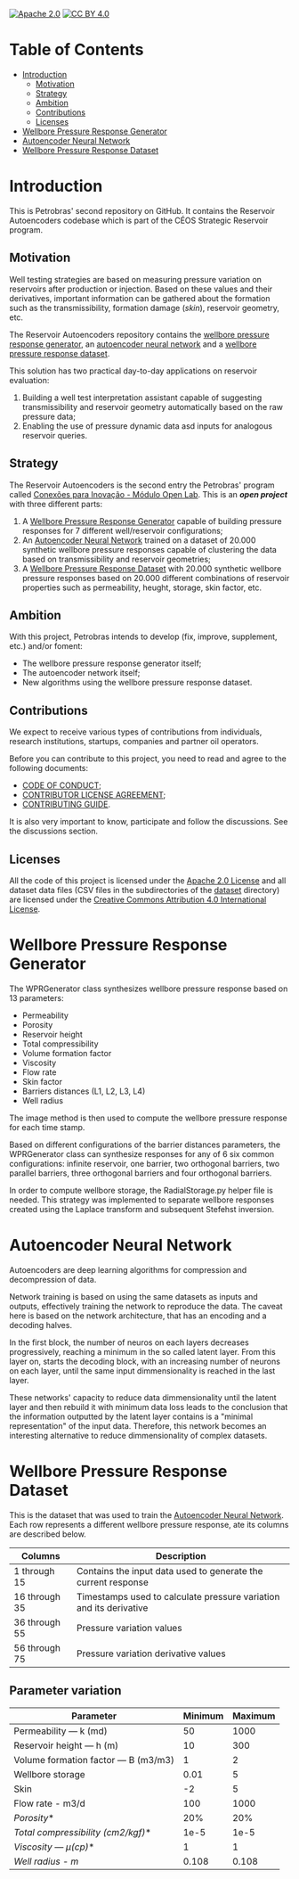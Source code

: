 [![Apache 2.0][apache-shield]][apache] 
[![CC BY 4.0][cc-by-shield]][cc-by]

[apache]: https://opensource.org/licenses/Apache-2.0
[apache-shield]: https://img.shields.io/badge/License-Apache_2.0-blue.svg
[cc-by]: http://creativecommons.org/licenses/by/4.0/
[cc-by-shield]: https://img.shields.io/badge/License-CC%20BY%204.0-lightgrey.svg

# Table of Contents

* [Introduction](#introduction)
  * [Motivation](#motivation)
  * [Strategy](#strategy)
  * [Ambition](#ambition)
  * [Contributions](#contributions)
  * [Licenses](#licenses)
* [Wellbore Pressure Response Generator](#wellbore-pressure-response-generator)
* [Autoencoder Neural Network](#autoencoder-neural-network)
* [Wellbore Pressure Response Dataset](#wellbore-pressure-response-dataset)

# Introduction

This is Petrobras' second repository on GitHub. It contains the Reservoir Autoencoders codebase which is part of the CÉOS Strategic Reservoir program. 

## Motivation

Well testing strategies are based on measuring pressure variation on reservoirs after production or injection. Based on these values and their derivatives, important information can be gathered about the formation such as the transmissibility, formation damage (_skin_), reservoir geometry, etc.

The Reservoir Autoencoders repository contains the [wellbore pressure response generator](#wellbore-pressure-response-generator), an [autoencoder neural network](#autoencoder-neural-network) and a [wellbore pressure response dataset](#wellbore-pressure-response-dataset).

This solution has two practical day-to-day applications on reservoir evaluation:

1. Building a well test interpretation assistant capable of suggesting transmissibility and reservoir geometry automatically based on the raw pressure data;
2. Enabling the use of pressure dynamic data asd inputs for analogous reservoir queries.

## Strategy

The Reservoir Autoencoders is the second entry the Petrobras' program called [Conexões para Inovação - Módulo Open Lab](https://tecnologia.petrobras.com.br/modulo-open-lab.html). This is an ***open project*** with three different parts:

1. A [Wellbore Pressure Response Generator](#wellbore-pressure-response-generator) capable of building pressure responses for 7 different well/reservoir configurations;
2. An [Autoencoder Neural Network](#autoencoder-neural-network) trained on a dataset of 20.000 synthetic wellbore pressure responses capable of clustering the data based on transmissibility and reservoir geometries;
3. A [Wellbore Pressure Response Dataset](#wellbore-pressure-response-dataset) with 20.000 synthetic wellbore pressure responses based on 20.000 different combinations of reservoir properties such as permeability, heught, storage, skin factor, etc.

## Ambition

With this project, Petrobras intends to develop (fix, improve, supplement, etc.) and/or foment:

* The wellbore pressure response generator itself;
* The autoencoder network itself;
* New algorithms using the wellbore pressure response dataset.

## Contributions

We expect to receive various types of contributions from individuals, research institutions, startups, companies and partner oil operators.

Before you can contribute to this project, you need to read and agree to the following documents:

* [CODE OF CONDUCT](CODE_OF_CONDUCT.md);
* [CONTRIBUTOR LICENSE AGREEMENT](CONTRIBUTOR_LICENSE_AGREEMENT.md);
* [CONTRIBUTING GUIDE](CONTRIBUTING.md).

It is also very important to know, participate and follow the discussions. See the discussions section.

## Licenses

All the code of this project is licensed under the [Apache 2.0 License][apache] and all dataset data files (CSV files in the subdirectories of the [dataset](dataset) directory) are licensed under the [Creative Commons Attribution 4.0 International License][cc-by].

# Wellbore Pressure Response Generator

The WPRGenerator class synthesizes wellbore pressure response based on 13 parameters:

* Permeability
* Porosity
* Reservoir height
* Total compressibility
* Volume formation factor
* Viscosity
* Flow rate
* Skin factor
* Barriers distances (L1, L2, L3, L4)
* Well radius

The image method is then used to compute the wellbore pressure response for each time stamp.

Based on different configurations of the barrier distances parameters, the WPRGenerator class can synthesize responses for any of 6 six common configurations: infinite reservoir, one barrier, two orthogonal barriers, two parallel barriers, three orthogonal barriers and four orthogonal barriers.

In order to compute wellbore storage, the RadialStorage.py helper file is needed. This strategy was implemented to separate wellbore responses created using the Laplace transform and subsequent Stefehst inversion.

# Autoencoder Neural Network

Autoencoders are deep learning algorithms for compression and decompression of data.

Network training is based on using the same datasets as inputs and outputs, effectively training the network to reproduce the data. The caveat here is based on the network architecture, that has an encoding and a decoding halves.

In the first block, the number of neuros on each layers decreases progressively, reaching a minimum in the so called latent layer. From this layer on, starts the decoding block, with an increasing number of neurons on each layer, until the same input dimmensionality is reached in the last layer.

These networks' capacity to reduce data dimmensionality until the latent layer and then rebuild it with minimum data loss leads to the conclusion that the information outputted by the latent layer contains is a "minimal representation" of the input data. Therefore, this network becomes an interesting alternative to reduce dimmensionality of complex datasets.

# Wellbore Pressure Response Dataset

This is the dataset that was used to train the [Autoencoder Neural Network](#autoencoder-neural-network). Each row represents a different wellbore pressure response, ate its columns are described below.

|Columns|Description|
|---|---|
|1 through 15|Contains the input data used to generate the current response|
|16 through 35|Timestamps used to calculate pressure variation and its derivative|
|36 through 55|Pressure variation values|
|56 through 75|Pressure variation derivative values|

## Parameter variation

|Parameter|Minimum|Maximum|
|---|---|---|
|Permeability — k (md)|50|1000|
|Reservoir height — h (m)|10|300|
|Volume formation factor — B (m3/m3)|1|2|
|Wellbore storage|0.01|5|
|Skin|-2|5|
|Flow rate - m3/d|100|1000|
|_Porosity_*|20%|20%|20%|
|_Total compressibility (cm2/kgf)_*|1e-5|1e-5|1e
|_Viscosity — $\mu (cp)$_*|1|1|
|_Well radius - m_|0.108|0.108|
